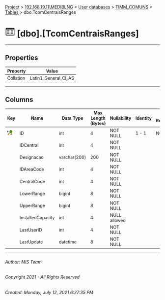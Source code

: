 #### 

[Project](../../../../index.md) > [192.168.19.11\\MEDIBLNG](../../../index.md) > [User databases](../../index.md) > [TIMM_COMUNS](../index.md) > [Tables](Tables.md) > dbo.TcomCentraisRanges

# ![Tables](../../../../Images/Table32.png) [dbo].[TcomCentraisRanges]

---

## <a name="#properties"></a>Properties

| Property | Value |
|---|---|
| Collation | Latin1_General_CI_AS |


---

## <a name="#columns"></a>Columns

| Key | Name | Data Type | Max Length (Bytes) | Nullability | Identity | Identity Replication |
|---|---|---|---|---|---|---|
| [![Cluster Primary Key PK_TcomCentraisRanges: ID](../../../../Images/pkcluster.png)](#indexes) | ID | int | 4 | NOT NULL | 1 - 1 | NO |
|  | IDCentral | int | 4 | NOT NULL |  |  |
|  | Designacao | varchar(200) | 200 | NOT NULL |  |  |
|  | IDAreaCode | int | 4 | NOT NULL |  |  |
|  | CentralCode | int | 4 | NOT NULL |  |  |
|  | LowerRange | bigint | 8 | NOT NULL |  |  |
|  | UpperRange | bigint | 8 | NOT NULL |  |  |
|  | InstalledCapacity | int | 4 | NULL allowed |  |  |
|  | LastUserID | int | 4 | NOT NULL |  |  |
|  | LastUpdate | datetime | 8 | NOT NULL |  |  |


---

###### Author:  MIS Team

###### Copyright 2021 - All Rights Reserved

###### Created: Monday, July 12, 2021 6:27:35 PM

